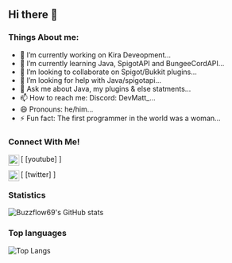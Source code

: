 ## Hi there 👋

### Things About me:

- 🔭 I’m currently working on Kira Deveopment...
- 🌱 I’m currently learning Java, SpigotAPI and BungeeCordAPI...
- 👯 I’m looking to collaborate on Spigot/Bukkit plugins...
- 🤔 I’m looking for help with Java/spigotapi...
- 💬 Ask me about Java, my plugins & else statments...
- 📫 How to reach me: Discord: DevMatt_...
- 😄 Pronouns: he/him...
- ⚡ Fun fact: The first programmer in the world was a woman...

### Connect With Me!

[<img align="left" alt="" width="22px" src="https://camo.githubusercontent.com/6645c4c313a1f4f0032cd1c5e5fd0033417104a7a282fed4cafdca8ac2a1ab33/68747470733a2f2f63646e2e6a7364656c6976722e6e65742f6e706d2f73696d706c652d69636f6e734076332f69636f6e732f796f75747562652e737667" /> [youtube] ]

[<img align="left" alt="" width="22px" src="https://camo.githubusercontent.com/395dda360ae28377b7c3247581a88b20573883519c2be833cb64fbb37dcbcc1a/68747470733a2f2f63646e2e6a7364656c6976722e6e65742f6e706d2f73696d706c652d69636f6e734076332f69636f6e732f747769747465722e737667" /> [twitter] ]

### Statistics

![Buzzflow69's GitHub stats](https://github-readme-stats.vercel.app/api?username=Buzzflow69&theme=tokyonight&show_icons=true)

### Top languages

![Top Langs](https://github-readme-stats.vercel.app/api/top-langs/?username=Buzzflow69)


<br />
<br />
